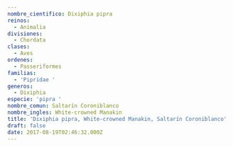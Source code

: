 ```yaml
---
nombre_cientifico: Dixiphia pipra
reinos:
  - Animalia
divisiones:
  - Chordata
clases:
  - Aves
ordenes:
  - Passeriformes
familias:
  - 'Pipridae '
generos:
  - Dixiphia
especie: 'pipra '
nombre_comun: Saltarín Coroniblanco
nombre_ingles: White-crowned Manakin
title: 'Dixiphia pipra, White-crowned Manakin, Saltarín Coroniblanco'
draft: false
date: 2017-08-19T02:46:32.000Z
---
```


